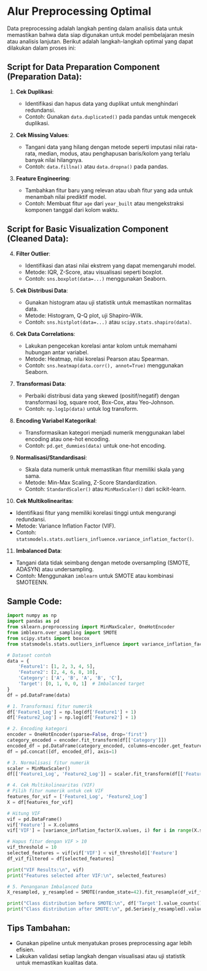 # Alur Preprocessing Optimal

Data preprocessing adalah langkah penting dalam analisis data untuk memastikan bahwa data siap digunakan untuk model pembelajaran mesin atau analisis lanjutan. Berikut adalah langkah-langkah optimal yang dapat dilakukan dalam proses ini:

## Script for Data Preparation Component (Preparation Data):
1. **Cek Duplikasi**:
   - Identifikasi dan hapus data yang duplikat untuk menghindari redundansi.
   - Contoh: Gunakan `data.duplicated()` pada pandas untuk mengecek duplikasi.

2. **Cek Missing Values**:
   - Tangani data yang hilang dengan metode seperti imputasi nilai rata-rata, median, modus, atau penghapusan baris/kolom yang terlalu banyak nilai hilangnya.
   - Contoh: `data.fillna()` atau `data.dropna()` pada pandas.

3. **Feature Engineering**:
   - Tambahkan fitur baru yang relevan atau ubah fitur yang ada untuk menambah nilai prediktif model.
   - Contoh: Membuat fitur `age` dari `year_built` atau mengekstraksi komponen tanggal dari kolom waktu.

## Script for Basic Visualization Component (Cleaned Data):
4. **Filter Outlier**:
   - Identifikasi dan atasi nilai ekstrem yang dapat memengaruhi model.
   - Metode: IQR, Z-Score, atau visualisasi seperti boxplot.
   - Contoh: `sns.boxplot(data=...)` menggunakan Seaborn.

5. **Cek Distribusi Data**:
   - Gunakan histogram atau uji statistik untuk memastikan normalitas data.
   - Metode: Histogram, Q-Q plot, uji Shapiro-Wilk.
   - Contoh: `sns.histplot(data=...)` atau `scipy.stats.shapiro(data)`.

6. **Cek Data Correlations**:
   - Lakukan pengecekan korelasi antar kolom untuk memahami hubungan antar variabel.
   - Metode: Heatmap, nilai korelasi Pearson atau Spearman.
   - Contoh: `sns.heatmap(data.corr(), annot=True)` menggunakan Seaborn.

7. **Transformasi Data**:
   - Perbaiki distribusi data yang skewed (positif/negatif) dengan transformasi log, square root, Box-Cox, atau Yeo-Johnson.
   - Contoh: `np.log1p(data)` untuk log transform.

8. **Encoding Variabel Kategorikal**:
    - Transformasikan kategori menjadi numerik menggunakan label encoding atau one-hot encoding.
    - Contoh: `pd.get_dummies(data)` untuk one-hot encoding.

9. **Normalisasi/Standardisasi**:
    - Skala data numerik untuk memastikan fitur memiliki skala yang sama.
    - Metode: Min-Max Scaling, Z-Score Standardization.
    - Contoh: `StandardScaler()` atau `MinMaxScaler()` dari scikit-learn.

10. **Cek Multikolinearitas**:
   - Identifikasi fitur yang memiliki korelasi tinggi untuk mengurangi redundansi.
   - Metode: Variance Inflation Factor (VIF).
   - Contoh: `statsmodels.stats.outliers_influence.variance_inflation_factor()`.

11. **Imbalanced Data**:
   - Tangani data tidak seimbang dengan metode oversampling (SMOTE, ADASYN) atau undersampling.
   - Contoh: Menggunakan `imblearn` untuk SMOTE atau kombinasi SMOTEENN.

## Sample Code: 
```python
import numpy as np
import pandas as pd
from sklearn.preprocessing import MinMaxScaler, OneHotEncoder
from imblearn.over_sampling import SMOTE
from scipy.stats import boxcox
from statsmodels.stats.outliers_influence import variance_inflation_factor

# Dataset contoh
data = {
    'Feature1': [1, 2, 3, 4, 5],
    'Feature2': [2, 4, 6, 8, 10],
    'Category': ['A', 'B', 'A', 'B', 'C'],
    'Target': [0, 1, 0, 0, 1]  # Imbalanced target
}
df = pd.DataFrame(data)

# 1. Transformasi fitur numerik
df['Feature1_Log'] = np.log(df['Feature1'] + 1)
df['Feature2_Log'] = np.log(df['Feature2'] + 1)

# 2. Encoding kategori
encoder = OneHotEncoder(sparse=False, drop='first')
category_encoded = encoder.fit_transform(df[['Category']])
encoded_df = pd.DataFrame(category_encoded, columns=encoder.get_feature_names_out(['Category']))
df = pd.concat([df, encoded_df], axis=1)

# 3. Normalisasi fitur numerik
scaler = MinMaxScaler()
df[['Feature1_Log', 'Feature2_Log']] = scaler.fit_transform(df[['Feature1_Log', 'Feature2_Log']])

# 4. Cek Multikolinearitas (VIF)
# Pilih fitur numerik untuk cek VIF
features_for_vif = ['Feature1_Log', 'Feature2_Log']
X = df[features_for_vif]

# Hitung VIF
vif = pd.DataFrame()
vif['Feature'] = X.columns
vif['VIF'] = [variance_inflation_factor(X.values, i) for i in range(X.shape[1])]

# Hapus fitur dengan VIF > 10
vif_threshold = 10
selected_features = vif[vif['VIF'] < vif_threshold]['Feature']
df_vif_filtered = df[selected_features]

print("VIF Results:\n", vif)
print("Features selected after VIF:\n", selected_features)

# 5. Penanganan Imbalanced Data
X_resampled, y_resampled = SMOTE(random_state=42).fit_resample(df_vif_filtered, df['Target'])

print("Class distribution before SMOTE:\n", df['Target'].value_counts())
print("Class distribution after SMOTE:\n", pd.Series(y_resampled).value_counts())

```


## Tips Tambahan:
- Gunakan pipeline untuk menyatukan proses preprocessing agar lebih efisien.
- Lakukan validasi setiap langkah dengan visualisasi atau uji statistik untuk memastikan kualitas data.
